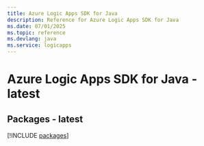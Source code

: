 ```yaml
---
title: Azure Logic Apps SDK for Java
description: Reference for Azure Logic Apps SDK for Java
ms.date: 07/01/2025
ms.topic: reference
ms.devlang: java
ms.service: logicapps
---
```

# Azure Logic Apps SDK for Java - latest
## Packages - latest
[!INCLUDE [packages](logic-apps-index.md)]